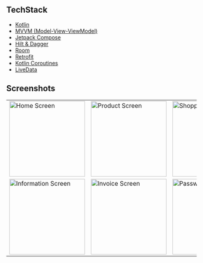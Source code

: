 ## TechStack

- [Kotlin](https://kotlinlang.org/)  
- [MVVM (Model-View-ViewModel)](https://developer.android.com/topic/architecture)  
- [Jetpack Compose](https://developer.android.com/jetpack/compose)  
- [Hilt & Dagger](https://dagger.dev/hilt/)  
- [Room](https://developer.android.com/training/data-storage/room)  
- [Retrofit](https://square.github.io/retrofit/)  
- [Kotlin Coroutines](https://kotlinlang.org/docs/coroutines-overview.html)  
- [LiveData](https://developer.android.com/topic/libraries/architecture/livedata)  


 ## Screenshots

<table>
  <tr>
    <td><img src="./app/src/main/assets/home-screen.png" alt="Home Screen" width="200"></td>
    <td><img src="./app/src/main/assets/product-screen.png" alt="Product Screen" width="200"></td>
    <td><img src="./app/src/main/assets/shopingcart-screen.png" alt="ShoppingCart Screen" width="200"></td>
    <td><img src="./app/src/main/assets/panel-screen.png" alt="Panel Screen" width="200"></td>
  </tr>
  <tr>
    <td><img src="./app/src/main/assets/information-screen.png" alt="Information Screen" width="200"></td>
    <td><img src="./app/src/main/assets/invoice-screen.png" alt="Invoice Screen" width="200"></td>
    <td><img src="./app/src/main/assets/password-screen.png" alt="Password Screen" width="200"></td>
  </tr>
</table>




